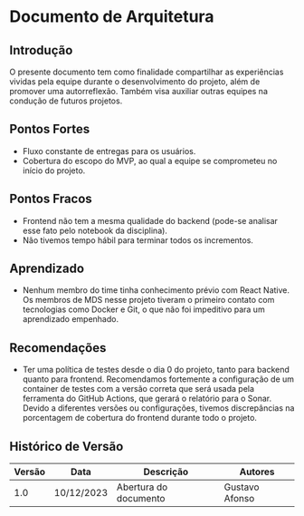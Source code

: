 # Documento de Arquitetura

## Introdução

O presente documento tem como finalidade compartilhar as experiências vividas pela equipe durante o desenvolvimento do projeto, além de promover uma autorreflexão. Também visa auxiliar outras equipes na condução de futuros projetos.

## Pontos Fortes

- Fluxo constante de entregas para os usuários.
- Cobertura do escopo do MVP, ao qual a equipe se comprometeu no início do projeto.

## Pontos Fracos

- Frontend não tem a mesma qualidade do backend (pode-se analisar esse fato pelo notebook da disciplina).
- Não tivemos tempo hábil para terminar todos os incrementos.

## Aprendizado

- Nenhum membro do time tinha conhecimento prévio com React Native. Os membros de MDS nesse projeto tiveram o primeiro contato com tecnologias como Docker e Git, o que não foi impeditivo para um aprendizado empenhado.

## Recomendações

- Ter uma política de testes desde o dia 0 do projeto, tanto para backend quanto para frontend. Recomendamos fortemente a configuração de um container de testes com a versão correta que será usada pela ferramenta do GitHub Actions, que gerará o relatório para o Sonar. Devido a diferentes versões ou configurações, tivemos discrepâncias na porcentagem de cobertura do frontend durante todo o projeto.

## Histórico de Versão

| Versão | Data       | Descrição             | Autores         |
| ------ | ---------- | --------------------- | --------------- |
| 1.0    | 10/12/2023 | Abertura do documento | Gustavo Afonso  |
